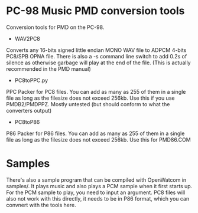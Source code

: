 PC-98 Music PMD conversion tools
=================================

Conversion tools for PMD on the PC-98.

- WAV2PC8

Converts any 16-bits signed little endian MONO WAV file to ADPCM 4-bits PC8/SPB OPNA file.
There is also a -s command line switch to add 0.2s of silence as otherwise garbage will play at the end of the file.
(This is actually recommended in the PMD manual)

- PC8toPPC.py

PPC Packer for PC8 files. 
You can add as many as 255 of them in a single file as long as the filesize does not exceed 256kb.
Use this if you use PMDB2/PMDPPZ.
Mostly untested (but should conform to what the converters output)

- PC8toP86

P86 Packer for P86 files.
You can add as many as 255 of them in a single file as long as the filesize does not exceed 256kb.
Use this for PMD86.COM


Samples
=======

There's also a sample program that can be compiled with OpenWatcom in samples/.
It plays music and also plays a PCM sample when it first starts up.
For the PCM sample to play, you need to input an argument.
PC8 files will also not work with this directly, it needs to be in P86 format,
which you can convnert with the tools here.
